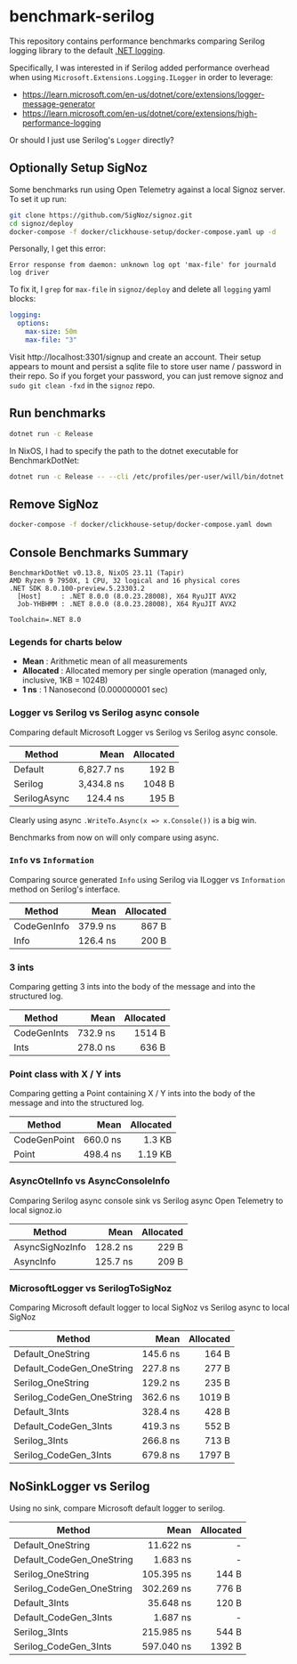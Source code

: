 # benchmark-serilog

This repository contains performance benchmarks comparing Serilog logging
library to the default [.NET
logging](https://learn.microsoft.com/en-us/dotnet/core/extensions/logging?tabs=command-line).

Specifically, I was interested in if Serilog added performance overhead when using
`Microsoft.Extensions.Logging.ILogger` in order to leverage:

- https://learn.microsoft.com/en-us/dotnet/core/extensions/logger-message-generator
- https://learn.microsoft.com/en-us/dotnet/core/extensions/high-performance-logging

Or should I just use Serilog's `Logger` directly?


## Optionally Setup SigNoz

Some benchmarks run using Open Telemetry against a local Signoz server. To set it up run:

```sh
git clone https://github.com/SigNoz/signoz.git
cd signoz/deploy
docker-compose -f docker/clickhouse-setup/docker-compose.yaml up -d
```

Personally, I get this error:

```
Error response from daemon: unknown log opt 'max-file' for journald log driver
```

To fix it, I `grep` for `max-file` in `signoz/deploy` and delete all `logging` yaml blocks:

```yaml
logging:
  options:
    max-size: 50m
    max-file: "3"
```

Visit http://localhost:3301/signup and create an account. Their setup appears to
mount and persist a sqlite file to store user name / password in their repo. So
if you forget your password, you can just remove signoz and `sudo git clean
-fxd` in the `signoz` repo.

## Run benchmarks

```sh
dotnet run -c Release
```

In NixOS, I had to specify the path to the dotnet executable for BenchmarkDotNet:

```sh
dotnet run -c Release -- --cli /etc/profiles/per-user/will/bin/dotnet
```

## Remove SigNoz

```sh
docker-compose -f docker/clickhouse-setup/docker-compose.yaml down
```

## Console Benchmarks Summary

```
BenchmarkDotNet v0.13.8, NixOS 23.11 (Tapir)
AMD Ryzen 9 7950X, 1 CPU, 32 logical and 16 physical cores
.NET SDK 8.0.100-preview.5.23303.2
  [Host]     : .NET 8.0.0 (8.0.23.28008), X64 RyuJIT AVX2
  Job-YHBHMM : .NET 8.0.0 (8.0.23.28008), X64 RyuJIT AVX2

Toolchain=.NET 8.0
```

### Legends for charts below

- **Mean**      : Arithmetic mean of all measurements
- **Allocated** : Allocated memory per single operation (managed only, inclusive, 1KB = 1024B)
- **1 ns**      : 1 Nanosecond (0.000000001 sec)

### Logger vs Serilog vs Serilog async console

Comparing default Microsoft Logger vs Serilog vs Serilog async console.

| Method       |       Mean | Allocated |
|--------------|-----------:|----------:|
| Default      | 6,827.7 ns |     192 B |
| Serilog      | 3,434.8 ns |    1048 B |
| SerilogAsync |   124.4 ns |     195 B |

Clearly using async `.WriteTo.Async(x => x.Console())` is a big win.

Benchmarks from now on will only compare using async.

### `Info` vs `Information`

Comparing source generated `Info` using Serilog via ILogger vs `Information`
method on Serilog's interface.

| Method      |     Mean | Allocated |
|-------------|---------:|----------:|
| CodeGenInfo | 379.9 ns |     867 B |
| Info        | 126.4 ns |     200 B |

### 3 ints

Comparing getting 3 ints into the body of the message and into the structured log.

| Method      |     Mean | Allocated |
|-------------|---------:|----------:|
| CodeGenInts | 732.9 ns |    1514 B |
| Ints        | 278.0 ns |     636 B |

### Point class with X / Y ints

Comparing getting a Point containing X / Y ints into the body of the message and
into the structured log.

| Method       |     Mean | Allocated |
|--------------|---------:|----------:|
| CodeGenPoint | 660.0 ns |    1.3 KB |
| Point        | 498.4 ns |   1.19 KB |

### AsyncOtelInfo vs AsyncConsoleInfo

Comparing Serilog async console sink vs Serilog async Open Telemetry to local
signoz.io

| Method          |     Mean | Allocated |
|-----------------|---------:|----------:|
| AsyncSigNozInfo | 128.2 ns |     229 B |
| AsyncInfo       | 125.7 ns |     209 B |

### MicrosoftLogger vs SerilogToSigNoz

Comparing Microsoft default logger to local SigNoz vs Serilog async to local SigNoz

| Method                    | Mean     | Allocated |
|-------------------------- |---------:|----------:|
| Default_OneString         | 145.6 ns |     164 B |
| Default_CodeGen_OneString | 227.8 ns |     277 B |
| Serilog_OneString         | 129.2 ns |     235 B |
| Serilog_CodeGen_OneString | 362.6 ns |    1019 B |
| Default_3Ints             | 328.4 ns |     428 B |
| Default_CodeGen_3Ints     | 419.3 ns |     552 B |
| Serilog_3Ints             | 266.8 ns |     713 B |
| Serilog_CodeGen_3Ints     | 679.8 ns |    1797 B |

## NoSinkLogger vs Serilog

Using no sink, compare Microsoft default logger to serilog.

| Method                    |       Mean | Allocated |
|---------------------------|-----------:|----------:|
| Default_OneString         |  11.622 ns |         - |
| Default_CodeGen_OneString |   1.683 ns |         - |
| Serilog_OneString         | 105.395 ns |     144 B |
| Serilog_CodeGen_OneString | 302.269 ns |     776 B |
| Default_3Ints             |  35.648 ns |     120 B |
| Default_CodeGen_3Ints     |   1.687 ns |         - |
| Serilog_3Ints             | 215.985 ns |     544 B |
| Serilog_CodeGen_3Ints     | 597.040 ns |    1392 B |

